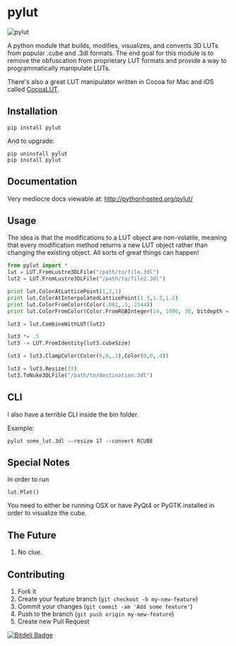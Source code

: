 # pylut

![pylut](http://www.gregcotten.com/files/plot.jpg)

A python module that builds, modifies, visualizes, and converts 3D LUTs from popular .cube and .3dl formats. The end goal for this module is to remove the obfuscation from proprietary LUT formats and provide a way to programmatically manipulate LUTs.

There's also a great LUT manipulator written in Cocoa for Mac and iOS called [CocoaLUT](https://github.com/wilg/CocoaLUT).

## Installation

	pip install pylut

And to upgrade:

	pip uninstall pylut
	pip install pylut

## Documentation
	
Very mediocre docs viewable at: http://pythonhosted.org/pylut/

## Usage

The idea is that the modifications to a LUT object are non-volatile, meaning that every modification method returns a new LUT object rather than changing the existing object. All sorts of great things can happen!

```python
from pylut import *
lut = LUT.FromLustre3DLFile("/path/to/file.3dl")
lut2 = LUT.FromLustre3DLFile("/path/to/file2.3dl")

print lut.ColorAtLatticePoint(1,2,1)
print lut.ColorAtInterpolatedLatticePoint(1.3,1.5,1.2)
print lut.ColorFromColor(Color(.002,.5,.2344))
print lut.ColorFromColor(Color.FromRGBInteger(14, 1000, 30, bitdepth = 10))

lut3 = lut.CombineWithLUT(lut2)

lut3 *= .5
lut3 -= LUT.FromIdentity(lut3.cubeSize)

lut3 = lut3.ClampColor(Color(0,0,.2),Color(0,0,.4))

lut3 = lut3.Resize(33)
lut3.ToNuke3DLFile("/path/to/destination.3dl")
```

## CLI

I also have a terrible CLI inside the bin folder.

Example:
	
	pylut some_lut.3dl --resize 17 --convert RCUBE

## Special Notes

In order to run
	
	lut.Plot()

You need to either be running OSX or have PyQt4 or PyGTK installed in order to visualize the cube.


## The Future

1. No clue.


## Contributing

1. Fork it
2. Create your feature branch (`git checkout -b my-new-feature`)
3. Commit your changes (`git commit -am 'Add some feature'`)
4. Push to the branch (`git push origin my-new-feature`)
5. Create new Pull Request


[![Bitdeli Badge](https://d2weczhvl823v0.cloudfront.net/gregcotten/pylut/trend.png)](https://bitdeli.com/free "Bitdeli Badge")

